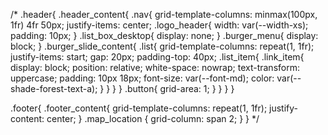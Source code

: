 /* .header{
    .header_content{
        .nav{
            grid-template-columns: minmax(100px, 1fr) 4fr 50px;
            justify-items: center;
            .logo_header{
                width: var(--width-xs);
                padding: 10px;
            }
            .list_box_desktop{
                display: none;
            }
            .burger_menu{
                display: block;
            }
            .burger_slide_content{
                .list{
                    grid-template-columns: repeat(1, 1fr);
                    justify-items: start;
                    gap: 20px;
                    padding-top: 40px;
                    .list_item{
                        .link_item{
                            display: block;
                            position: relative;
                            white-space: nowrap;
                            text-transform: uppercase;
                            padding: 10px 18px;
                            font-size: var(--font-md);
                            color: var(--shade-forest-text-a);
                        }
                    }
                }
            }
            .button{
                grid-area: 1;
            }
        }
    }
}

.footer{
    .footer_content{
        grid-template-columns: repeat(1, 1fr);
        justify-content: center;
    }
    .map_location {
        grid-column: span 2;
    }
} */